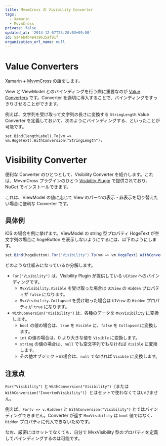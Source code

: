 ```yaml
---
title: MvvmCross の Visibility Converter
tags:
  - Xamarin
  - MvvmCross
private: false
updated_at: '2014-12-07T23:20:03+09:00'
id: 5a46b4b4e439635af91f
organization_url_name: null
---
```

# Value Converters

Xamarin + [MvvmCross](https://github.com/MvvmCross/MvvmCross) の話をします。

View と ViewModel とのバインディングを行う際に重要なのが [Value Converters](https://github.com/MvvmCross/MvvmCross/wiki/Value-Converters) です。Converter を適切に導入することで、バインディングをすっきりさせることができます。

例えば、文字列を受け取って文字列の長さに変換する `StringLength` Value Converter を定義しておいて、次のようにバインディングする、といったことが可能です。

```
set.Bind(lengthLabel).To(vm => vm.HogeText).WithConversion("StringLength");
```

# Visibility Converter

便利な Converter のひとつとして、Visibility Converter を紹介します。これは、MvvmCross プラグインのひとつ [Visibility Plugin](http://www.nuget.org/packages/MvvmCross.HotTuna.Plugin.Visibility/) で提供されており、NuGet でインストールできます。

これは、ViewModel の値に応じて View のパーツの表示・非表示を切り替えたい場合に便利な Converter です。

## 具体例

iOS の場合を例に挙げます。ViewModel の string 型プロパティ HogeText が空文字列の場合に hogeButton を表示しないようにするには、以下のようにします。

```csharp
set.Bind(hogeButton).For("Visibility").To(vm => vm.HogeText).WithConversion("Visibility");
```

どのような仕組みになっているか分解します。

- `For("Visibility")` は、Visibility Plugin が提供している `UIView` へのバインディングです。
	- `MvxVisibility.Visible` を受け取った場合は `UIView` の `Hidden` プロパティが `false` になります。
	- `MvxVisibility.Collapsed` を受け取った場合は `UIView` の `Hidden` プロパティが `true` になります。
- `WithConversion("Visibility")` は、各種のデータを `MvxVisibility` に変換します。
	- `bool` の値の場合は、`true` を `Visible` に、`false` を `Collapsed` に変換します。
	- `int` の値の場合は、0 より大きな値を `Visible` に変換します。
	- `string` の値の場合は、`null` でも空文字列でもなければ `Visible` に変換します。
	- その他オブジェクトの場合は、`null` でなければ `Visible` に変換します。

## 注意点

`For("Visibility")` と `WithConversion("Visibility")`（または `WithConversion("InvertedVisibility")`）とはセットで使わなくてはいけません。

例えば、`For(v => v.Hidden)` と `WithConversion("Visibility")` とではバインディングできません。Converter が返す `MvxVisibility` は `bool` 値ではなく、`Hidden` プロパティに代入できないためです。

なお、厳密にはセットでなくても、自分で MvxVisibility 型のプロパティを定義してバインディングするのは可能です。

